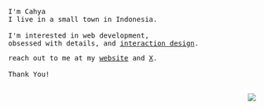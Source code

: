 
<img src="https://lihbr.com/api/hr" alt="separator" height="3" width="2%" /> <br />

<samp>
I'm Cahya <br/>  I live in a small town in Indonesia.
</samp>
</br>
</br>
  <samp>
    I'm interested in web development, <br /> obsessed with details, and 
    <a href="https://uitopia.xyz](https://cahyawibawa.dev/labs" target="_blank">interaction design</a>.
  </samp>
</p>

<samp>
    reach out to me at my
    <a href="https://cahyawibawa.dev/" target="_blank">website</a> 
    and <a href="https://x.com/kyuotaka" target="_blank">X</a>.
</samp>
</br>
</br>
<samp>
Thank You!
</samp>
</br>
</br>
<p align="right">
<img src='https://visitor-badge.laobi.icu/badge?page_id=cahyawibawa&left_color=black&left_text=visitors&right_color=black'>
</p>













